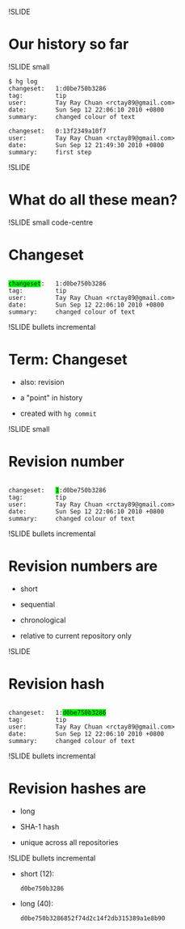 !SLIDE

# Our history so far

!SLIDE small

	$ hg log
	changeset:   1:d0be750b3286
	tag:         tip
	user:        Tay Ray Chuan <rctay89@gmail.com>
	date:        Sun Sep 12 22:06:10 2010 +0800
	summary:     changed colour of text

	changeset:   0:13f2349a10f7
	user:        Tay Ray Chuan <rctay89@gmail.com>
	date:        Sun Sep 12 21:49:30 2010 +0800
	summary:     first step

!SLIDE

# What do all these mean?

!SLIDE small code-centre

# Changeset

<pre><code>
<span style="background-color: lime">changeset</span>:   1:d0be750b3286
tag:         tip
user:        Tay Ray Chuan &lt;rctay89@gmail.com&gt;
date:        Sun Sep 12 22:06:10 2010 +0800
summary:     changed colour of text
</code></pre>

!SLIDE bullets incremental

# Term: Changeset

- also: revision

- a "point" in history

- created with `hg commit`

!SLIDE small

# Revision number

<pre><code>
changeset:   <span style="background-color: lime">1</span>:d0be750b3286
tag:         tip
user:        Tay Ray Chuan &lt;rctay89@gmail.com&gt;
date:        Sun Sep 12 22:06:10 2010 +0800
summary:     changed colour of text
</code></pre>

!SLIDE bullets incremental

# Revision numbers are

- short

- sequential

- chronological

- relative to current repository only

!SLIDE

# Revision hash

<pre><code>
changeset:   1:<span style="background-color: lime">d0be750b3286</span>
tag:         tip
user:        Tay Ray Chuan &lt;rctay89@gmail.com&gt;
date:        Sun Sep 12 22:06:10 2010 +0800
summary:     changed colour of text
</code></pre>

!SLIDE bullets incremental

# Revision hashes are

- long

- SHA-1 hash

- unique across all repositories

!SLIDE bullets incremental

- short (12):

  `d0be750b3286`

- long (40):

  `d0be750b3286852f74d2c14f2db315389a1e8b90`

